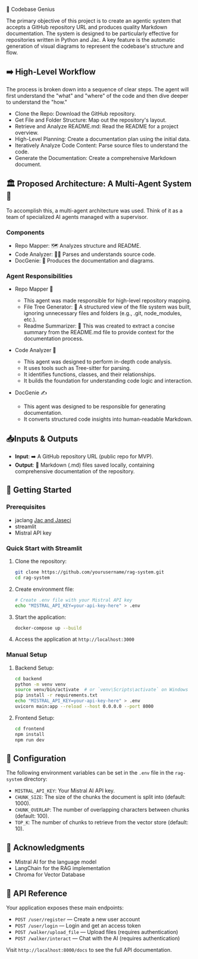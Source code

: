 🧠 Codebase Genius

The primary objective of this project is to create an agentic system that accepts a GitHub repository URL and produces quality Markdown documentation. The system is designed to be particularly effective for repositories written in Python and Jac. A key feature is the automatic generation of visual diagrams to represent the codebase's structure and flow.

## ➡️ High-Level Workflow
The process is broken down into a sequence of clear steps. The agent will first understand the "what" and "where" of the code and then dive deeper to understand the "how."

- Clone the Repo: Download the GitHub repository.
- Get File and Folder Structure: Map out the repository's layout.
- Retrieve and Analyze README.md: Read the README for a project overview.
- High-Level Planning: Create a documentation plan using the initial data.
- Iteratively Analyze Code Content: Parse source files to understand the code.
- Generate the Documentation: Create a comprehensive Markdown document.


## 🏛️ Proposed Architecture: A Multi-Agent System 🤖
To accomplish this, a multi-agent architecture was used. Think of it as a team of specialized AI agents managed with a supervisor.

###  Components

- Repo Mapper: 🗺️ Analyzes structure and README.
- Code Analyzer: 👨‍💻 Parses and understands source code.
- DocGenie: 📝 Produces the documentation and diagrams.

### Agent Responsibilities

- Repo Mapper 📂
  - This agent was made responsible for high-level repository mapping.
  - File Tree Generator: 🌳 A structured view of the file system was built, ignoring unnecessary files and folders (e.g., .git, node_modules, etc.).
  - Readme Summarizer: 📖 This was created to extract a concise summary from the README.md file to provide context for the documentation process.

- Code Analyzer 🔬
  - This agent was designed to perform in-depth code analysis.
  - It uses tools such as Tree-sitter for parsing.
  - It identifies functions, classes, and their relationships.
  - It builds the foundation for understanding code logic and interaction.

- DocGenie ✍️
  - This agent was designed to be responsible for generating documentation.
  - It converts structured code insights into human-readable Markdown.
 

## 📥Inputs & Outputs
- **Input**: ➡️ A GitHub repository URL (public repo for MVP).
- **Output**: 📄 Markdown (.md) files saved locally, containing comprehensive documentation of the repository.

## 🚀 Getting Started

### Prerequisites

- jaclang [Jac and Jaseci](https://www.jac-lang.org "Python Supercharged for AI Development at Scale ")
- streamlit
- Mistral API key

### Quick Start with Streamlit

1. Clone the repository:
   ```bash
   git clone https://github.com/yourusername/rag-system.git
   cd rag-system
   ```

2. Create environment file:
   ```bash
   # Create .env file with your Mistral API key
   echo "MISTRAL_API_KEY=your-api-key-here" > .env
   ```

3. Start the application:
   ```bash
   docker-compose up --build
   ```

4. Access the application at `http://localhost:3000`

### Manual Setup

1. Backend Setup:
   ```bash
   cd backend
   python -m venv venv
   source venv/bin/activate  # or `venv\Scripts\activate` on Windows
   pip install -r requirements.txt
   echo "MISTRAL_API_KEY=your-api-key-here" > .env
   uvicorn main:app --reload --host 0.0.0.0 --port 8000
   ```

2. Frontend Setup:
   ```bash
   cd frontend
   npm install
   npm run dev
   ```


## 🔧 Configuration

The following environment variables can be set in the `.env` file in the `rag-system` directory:

- `MISTRAL_API_KEY`: Your Mistral AI API key.
- `CHUNK_SIZE`: The size of the chunks the document is split into (default: 1000).
- `CHUNK_OVERLAP`: The number of overlapping characters between chunks (default: 100).
- `TOP_K`: The number of chunks to retrieve from the vector store (default: 10).

## 🙏 Acknowledgments

- Mistral AI for the language model
- LangChain for the RAG implementation
- Chroma for Vector Database

## 🔗 API Reference
Your application exposes these main endpoints:

- `POST /user/register` — Create a new user account
- `POST /user/login` — Login and get an access token
- `POST /walker/upload_file` — Upload files (requires authentication)
- `POST /walker/interact` — Chat with the AI (requires authentication)

  
Visit `http://localhost:8000/docs` to see the full API documentation.
